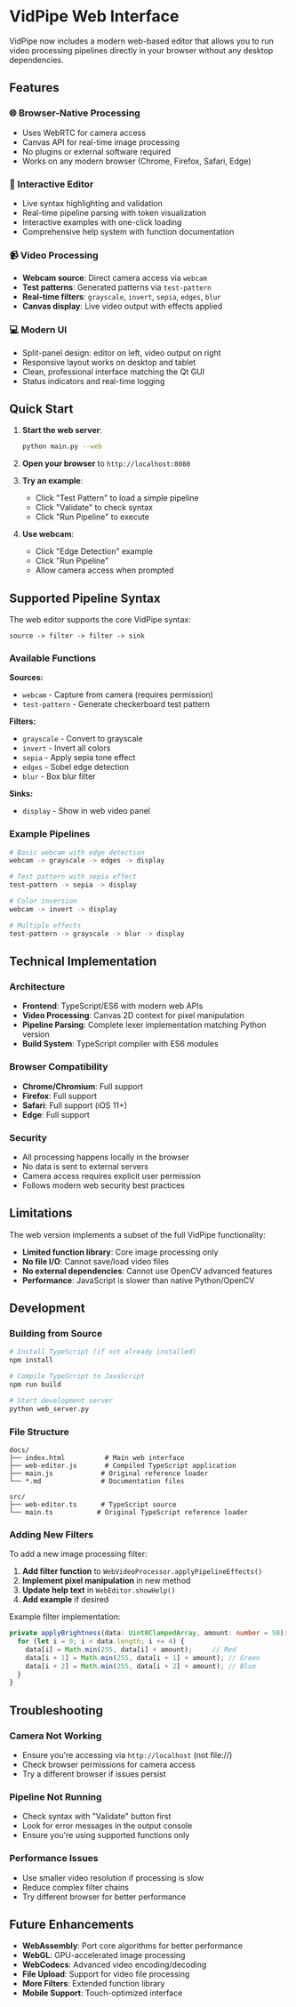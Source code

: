 # VidPipe Web Interface

VidPipe now includes a modern web-based editor that allows you to run video processing pipelines directly in your browser without any desktop dependencies.

## Features

### 🌐 Browser-Native Processing
- Uses WebRTC for camera access
- Canvas API for real-time image processing 
- No plugins or external software required
- Works on any modern browser (Chrome, Firefox, Safari, Edge)

### 🎨 Interactive Editor
- Live syntax highlighting and validation
- Real-time pipeline parsing with token visualization
- Interactive examples with one-click loading
- Comprehensive help system with function documentation

### 📹 Video Processing
- **Webcam source**: Direct camera access via `webcam`
- **Test patterns**: Generated patterns via `test-pattern`
- **Real-time filters**: `grayscale`, `invert`, `sepia`, `edges`, `blur`
- **Canvas display**: Live video output with effects applied

### 💻 Modern UI
- Split-panel design: editor on left, video output on right
- Responsive layout works on desktop and tablet
- Clean, professional interface matching the Qt GUI
- Status indicators and real-time logging

## Quick Start

1. **Start the web server**:
   ```bash
   python main.py --web
   ```

2. **Open your browser** to `http://localhost:8080`

3. **Try an example**:
   - Click "Test Pattern" to load a simple pipeline
   - Click "Validate" to check syntax
   - Click "Run Pipeline" to execute

4. **Use webcam**:
   - Click "Edge Detection" example
   - Click "Run Pipeline" 
   - Allow camera access when prompted

## Supported Pipeline Syntax

The web editor supports the core VidPipe syntax:

```
source -> filter -> filter -> sink
```

### Available Functions

**Sources:**
- `webcam` - Capture from camera (requires permission)
- `test-pattern` - Generate checkerboard test pattern

**Filters:**
- `grayscale` - Convert to grayscale
- `invert` - Invert all colors
- `sepia` - Apply sepia tone effect
- `edges` - Sobel edge detection
- `blur` - Box blur filter

**Sinks:**
- `display` - Show in web video panel

### Example Pipelines

```bash
# Basic webcam with edge detection
webcam -> grayscale -> edges -> display

# Test pattern with sepia effect  
test-pattern -> sepia -> display

# Color inversion
webcam -> invert -> display

# Multiple effects
test-pattern -> grayscale -> blur -> display
```

## Technical Implementation

### Architecture
- **Frontend**: TypeScript/ES6 with modern web APIs
- **Video Processing**: Canvas 2D context for pixel manipulation
- **Pipeline Parsing**: Complete lexer implementation matching Python version
- **Build System**: TypeScript compiler with ES6 modules

### Browser Compatibility
- **Chrome/Chromium**: Full support
- **Firefox**: Full support  
- **Safari**: Full support (iOS 11+)
- **Edge**: Full support

### Security
- All processing happens locally in the browser
- No data is sent to external servers
- Camera access requires explicit user permission
- Follows modern web security best practices

## Limitations

The web version implements a subset of the full VidPipe functionality:

- **Limited function library**: Core image processing only
- **No file I/O**: Cannot save/load video files 
- **No external dependencies**: Cannot use OpenCV advanced features
- **Performance**: JavaScript is slower than native Python/OpenCV

## Development

### Building from Source

```bash
# Install TypeScript (if not already installed)
npm install

# Compile TypeScript to JavaScript
npm run build

# Start development server
python web_server.py
```

### File Structure

```
docs/
├── index.html          # Main web interface
├── web-editor.js       # Compiled TypeScript application
├── main.js            # Original reference loader
└── *.md               # Documentation files

src/
├── web-editor.ts      # TypeScript source
└── main.ts           # Original TypeScript reference loader
```

### Adding New Filters

To add a new image processing filter:

1. **Add filter function** to `WebVideoProcessor.applyPipelineEffects()`
2. **Implement pixel manipulation** in new method
3. **Update help text** in `WebEditor.showHelp()`
4. **Add example** if desired

Example filter implementation:

```typescript
private applyBrightness(data: Uint8ClampedArray, amount: number = 50): void {
  for (let i = 0; i < data.length; i += 4) {
    data[i] = Math.min(255, data[i] + amount);     // Red
    data[i + 1] = Math.min(255, data[i + 1] + amount); // Green  
    data[i + 2] = Math.min(255, data[i + 2] + amount); // Blue
  }
}
```

## Troubleshooting

### Camera Not Working
- Ensure you're accessing via `http://localhost` (not file://)
- Check browser permissions for camera access
- Try a different browser if issues persist

### Pipeline Not Running
- Check syntax with "Validate" button first
- Look for error messages in the output console
- Ensure you're using supported functions only

### Performance Issues
- Use smaller video resolution if processing is slow
- Reduce complex filter chains
- Try different browser for better performance

## Future Enhancements

- **WebAssembly**: Port core algorithms for better performance
- **WebGL**: GPU-accelerated image processing
- **WebCodecs**: Advanced video encoding/decoding
- **File Upload**: Support for video file processing
- **More Filters**: Extended function library
- **Mobile Support**: Touch-optimized interface